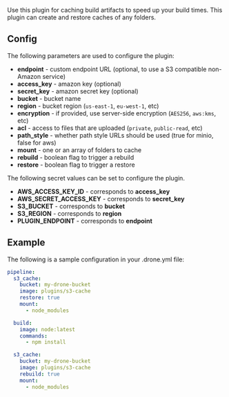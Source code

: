Use this plugin for caching build artifacts to speed up your build times. This
plugin can create and restore caches of any folders.

## Config

The following parameters are used to configure the plugin:

* **endpoint** - custom endpoint URL (optional, to use a S3 compatible non-Amazon service)
* **access_key** - amazon key (optional)
* **secret_key** - amazon secret key (optional)
* **bucket** - bucket name
* **region** - bucket region (`us-east-1`, `eu-west-1`, etc)
* **encryption** - if provided, use server-side encryption (`AES256`, `aws:kms`, etc)
* **acl** - access to files that are uploaded (`private`, `public-read`, etc)
* **path_style** - whether path style URLs should be used (true for minio, false for aws)
* **mount**   - one or an array of folders to cache
* **rebuild** - boolean flag to trigger a rebuild
* **restore** - boolean flag to trigger a restore

The following secret values can be set to configure the plugin.

* **AWS_ACCESS_KEY_ID** - corresponds to **access_key**
* **AWS_SECRET_ACCESS_KEY** - corresponds to **secret_key**
* **S3_BUCKET** - corresponds to **bucket**
* **S3_REGION** - corresponds to **region**
* **PLUGIN_ENDPOINT** - corresponds to **endpoint**

## Example

The following is a sample configuration in your .drone.yml file:

```yaml
pipeline:
  s3_cache:
    bucket: my-drone-bucket
    image: plugins/s3-cache
    restore: true
  	mount:
  	  - node_modules

  build:
    image: node:latest
    commands:
      - npm install

  s3_cache:
    bucket: my-drone-bucket
    image: plugins/s3-cache
    rebuild: true
  	mount:
  	  - node_modules
```
